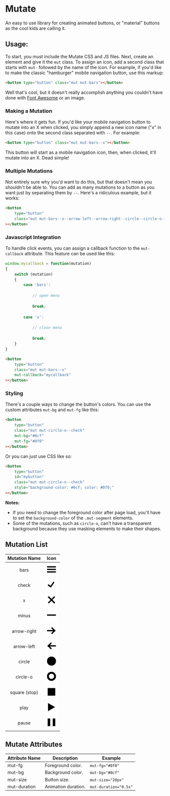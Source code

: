 # Mutate
An easy to use library for creating animated buttons, or "material" buttons as the cool kids are calling it.


## Usage:

To start, you must include the Mutate CSS and JS files. Next, create an element and give it the `mut` class. To assign an icon, add a second class that starts with `mut-` followed by the name of the icon. For example, if you'd like to make the classic "hamburger" mobile navigation button, use this markup:

```html
<button type="button" class="mut mut-bars"></button>
```

Well that's cool, but it doesn't really accomplish anything you couldn't have done with [Font Awesome](http://fontawesome.io/) or an image.


### Making a Mutation

Here's where it gets fun. If you'd like your mobile navigation button to mutate into an X when clicked, you simply append a new icon name ("x" in this case) onto the second class separated with `--`. For example:

```html
<button type="button" class="mut mut-bars--x"></button>
```

This button will start as a mobile navigation icon, then, when clicked, it'll mutate into an X. Dead simple!


### Multiple Mutations

Not entirely sure why you'd want to do this, but that doesn't mean you shouldn't be able to. You can add as many mutations to a button as you want just by separating them by `--`. Here's a ridiculous example, but it works:

```html
<button
	type="button"
	class="mut mut-bars--x--arrow-left--arrow-right--circle--circle-o--check--minus"
></button>
```


### Javascript Integration

To handle click events, you can assign a callback function to the `mut-callback` attribute. This feature can be used like this:

```javascript
window.mycallback = function(mutation)
{
	switch (mutation)
	{
		case 'bars':
		
			// open menu
			
			break;
		
		case 'x':
		
			// close menu
			
			break;
	}
}
```

```html
<button
	type="button"
	class="mut mut-bars--x"
	mut-callback="mycallback"
></button>
```


### Styling

There's a couple ways to change the button's colors. You can use the custom attributes `mut-bg` and `mut-fg` like this:

```html
<button
	type="button"
	class="mut mut-circle-o--check"
	mut-bg="#0cf"
	mut-fg="#0f0"
></button>
```

Or you can just use CSS like so:

```html
<button
	type="button"
	id="mybutton"
	class="mut mut-circle-o--check"
	style="background-color: #0cf; color: #0f0;"
></button>
```

**Notes:**
* If you need to change the foreground color after page load, you'll have to set the `background-color` of the `.mut-segment` elements.
* Some of the mutations, such as `circle-o`, can't have a transparent background because they use masking elements to make their shapes.


## Mutation List
|Mutation Name	|Icon			|
|:-------------:|:-------------:|
|bars			|![bars]		|
|check			|![check]		|
|x				|![x]			|
|minus			|![minus]		|
|arrow-right	|![arrow-right]	|
|arrow-left		|![arrow-left]	|
|circle			|![circle]		|
|circle-o		|![circle-o]	|
|square (stop)	|![square]		|
|play			|![play]		|
|pause			|![pause]		|

[bars]: images/bars.png
[check]: images/check.png
[x]: images/x.png
[minus]: images/minus.png
[arrow-right]: images/arrow-right.png
[arrow-left]: images/arrow-left.png
[circle]: images/circle.png
[circle-o]: images/circle-o.png
[square]: images/square.png
[play]: images/play.png
[pause]: images/pause.png


## Mutate Attributes
|Attribute Name	|Description		|Example				|
|---------------|-------------------|-----------------------|
|mut-fg			|Foreground color.	|`mut-fg="#0f0"`		|
|mut-bg			|Background color.	|`mut-bg="#0cf"`		|
|mut-size		|Button size.		|`mut-size="20px"`		|
|mut-duration	|Animation duration.|`mut-duration="0.5s"`	|

















